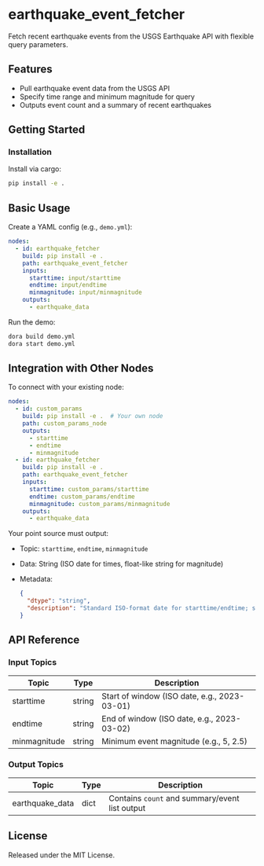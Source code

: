 # earthquake_event_fetcher

Fetch recent earthquake events from the USGS Earthquake API with flexible query parameters.

## Features
- Pull earthquake event data from the USGS API
- Specify time range and minimum magnitude for query
- Outputs event count and a summary of recent earthquakes

## Getting Started

### Installation
Install via cargo:
```bash
pip install -e .
```

## Basic Usage

Create a YAML config (e.g., `demo.yml`):

```yaml
nodes:
  - id: earthquake_fetcher
    build: pip install -e .
    path: earthquake_event_fetcher
    inputs:
      starttime: input/starttime
      endtime: input/endtime
      minmagnitude: input/minmagnitude
    outputs:
      - earthquake_data
```

Run the demo:

```bash
dora build demo.yml
dora start demo.yml
```


## Integration with Other Nodes

To connect with your existing node:

```yaml
nodes:
  - id: custom_params
    build: pip install -e .  # Your own node
    path: custom_params_node
    outputs:
      - starttime
      - endtime
      - minmagnitude
  - id: earthquake_fetcher
    build: pip install -e .
    path: earthquake_event_fetcher
    inputs:
      starttime: custom_params/starttime
      endtime: custom_params/endtime
      minmagnitude: custom_params/minmagnitude
    outputs:
      - earthquake_data
```

Your point source must output:

* Topic: `starttime`, `endtime`, `minmagnitude`
* Data: String (ISO date for times, float-like string for magnitude)
* Metadata:

  ```json
  {
    "dtype": "string",
    "description": "Standard ISO-format date for starttime/endtime; stringified float for minmagnitude"
  }
  ```

## API Reference

### Input Topics

| Topic         | Type   | Description                                   |
| -------------|--------|-----------------------------------------------|
| starttime     | string | Start of window (ISO date, e.g., 2023-03-01)  |
| endtime       | string | End of window (ISO date, e.g., 2023-03-02)    |
| minmagnitude  | string | Minimum event magnitude (e.g., 5, 2.5)        |

### Output Topics

| Topic            | Type  | Description                                    |
|------------------|-------|------------------------------------------------|
| earthquake_data  | dict  | Contains `count` and summary/event list output |


## License

Released under the MIT License.
